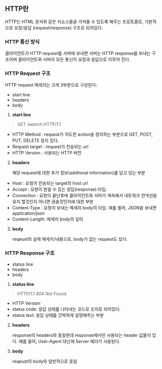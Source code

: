 ## **HTTP란**

HTTP는 HTML 문서와 같은 리소스들을 가져올 수 있도록 해주는 프로토콜로, 기본적으로 요청/응답 (request/response) 구조로 되어있다.

### **HTTP 통신 방식**

클라이언트가 HTTP request를 서버에 보내면 서버는 HTTP response를 보내는 구조이며 클라이언트와 서버의 모든 통신이 요청과 응답으로 이루어 진다.

### **HTTP Request 구조**

HTTP request 메세지는 크게 3부분으로 구성된다:

- start line
- headers
- body

1. **start line**

>  GET /search HTTP/1.1

- HTTP Method : request가 의도한 action을 정의하는 부분으로 GET, POST, PUT, DELETE 등이 있다.
- Request target : request가 전송되는 url
- HTTP Version : 사용되는 HTTP 버전

2. **headers**

   해당 request에 대한 추가 정보(addtional information)를 담고 있는 부분
  
- Host : 요청이 전송되는 target의 host url
- Accept : 요청이 받을 수 있는 응답(response) 타입.
- Connection : 요청이 끝난후에 클라이언트와 서버가 계속해서 네트워크 컨넥션을 유지 할것인지 아니면 끊을것인지에 대한 부분
- Content-Type : 요청이 보내는 메세지 body의 타입. 예를 들어, JSON을 보내면 application/json
- Content-Length: 메세지 body의 길이

3. **body**

   reqeust의 실제 메세지/내용으로, body가 없는 request도 있다.

### **HTTP Response 구조**

- status line
- headers
- body

1. **status line**

> HTTP/1.1 404 Not Found

- HTTP Version
- status code: 응답 상태를 나타내는 코드로 숫자로 되어있다.
- status text: 응답 상태를 간략하게 설명해주는 부분

2. **headers**

   response의 headers와 동일한데 response에서만 사용되는 header 값들이 있다.
   예를 들어, User-Agent 대신에 Server 헤더가 사용된다.
   
3. **body**

    reqeust의 body와 일반적으로 동일
